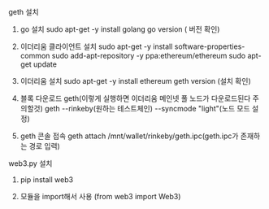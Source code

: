 geth 설치 

1. go 설치
sudo apt-get -y install golang
go version ( 버전 확인)

2. 이더리움 클라이언트 설치
sudo apt-get -y install software-properties-common
sudo add-apt-repository -y ppa:ethereum/ethereum
sudo apt-get update

3. 이더리움 설치
﻿sudo apt-get -y install ethereum
﻿geth version (설치 확인) 

4. 블록 다운로드
geth(이렇게 실행하면 이더리움 메인넷 풀 노드가 다운로드된다 주의할것)
geth --rinkeby(원하는 테스트체인) --syncmode "light"(노드 모드 설정)

5. geth 콘솔 접속
geth attach /mnt/wallet/rinkeby/geth.ipc(geth.ipc가 존재하는 경로 입력)


web3.py 설치

1. pip install web3

2. 모듈을 import해서 사용 (from web3 import Web3)
